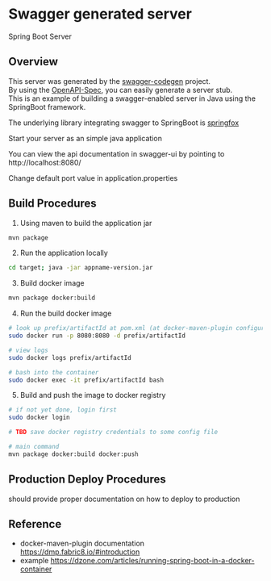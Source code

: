 # Swagger generated server

Spring Boot Server

## Overview  
This server was generated by the [swagger-codegen](https://github.com/swagger-api/swagger-codegen) project.  
By using the [OpenAPI-Spec](https://github.com/swagger-api/swagger-core), you can easily generate a server stub.  
This is an example of building a swagger-enabled server in Java using the SpringBoot framework.  

The underlying library integrating swagger to SpringBoot is [springfox](https://github.com/springfox/springfox)  

Start your server as an simple java application  

You can view the api documentation in swagger-ui by pointing to  
http://localhost:8080/  

Change default port value in application.properties

## Build Procedures

  1) Using maven to build the application jar
```bash
mvn package
```

  2) Run the application locally
```bash
cd target; java -jar appname-version.jar
```

  3) Build docker image
```bash
mvn package docker:build
```

  4) Run the build docker image
```bash
# look up prefix/artifactId at pom.xml (at docker-maven-plugin configuration block)
sudo docker run -p 8080:8080 -d prefix/artifactId

# view logs
sudo docker logs prefix/artifactId

# bash into the container
sudo docker exec -it prefix/artifactId bash
```

  5) Build and push the image to docker registry
```bash
# if not yet done, login first
sudo docker login

# TBD save docker registry credentials to some config file

# main command
mvn package docker:build docker:push
```

## Production Deploy Procedures

should provide proper documentation on how to deploy to production

## Reference
* docker-maven-plugin documentation https://dmp.fabric8.io/#introduction
* example https://dzone.com/articles/running-spring-boot-in-a-docker-container
